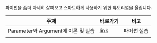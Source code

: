 파이썬을 좀더 자세히 살펴보고 스마트하게 사용하기 위한 튜토리얼을 올립니다.


|주제|바로가기|비고|
|---|---|---|
|Parameter와 Argument에 이론 및 실습|[link](https://github.com/kafa46/better_python_usage/tree/master/params_and_args_tutorial)|파이썬 실습|
||||

